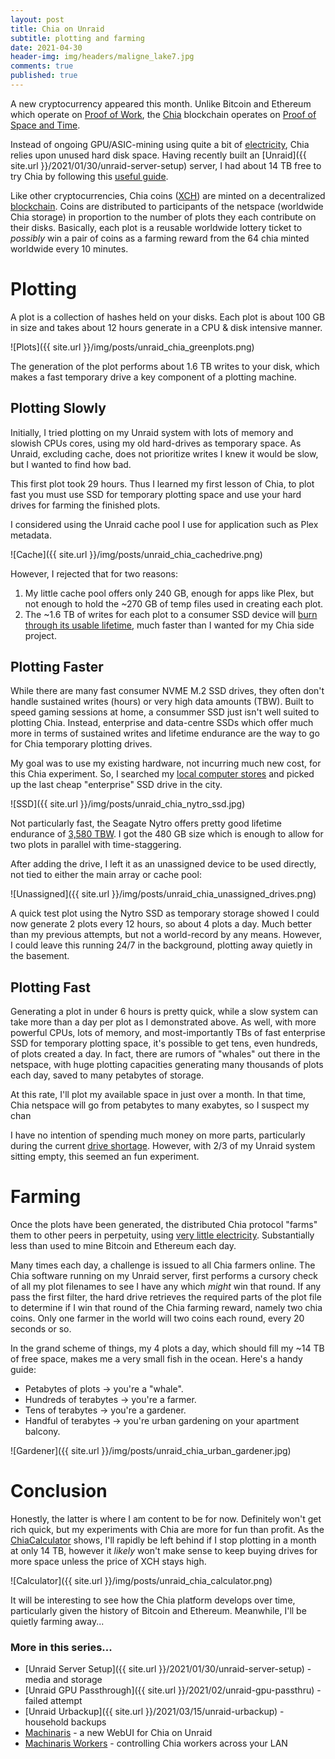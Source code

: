 ```yaml
---
layout: post
title: Chia on Unraid
subtitle: plotting and farming
date: 2021-04-30
header-img: img/headers/maligne_lake7.jpg
comments: true
published: true
---
```


A new cryptocurrency appeared this month.  Unlike Bitcoin and Ethereum which operate on [Proof of Work](https://en.wikipedia.org/wiki/Proof_of_work#:~:text=Proof%20of%20work%20(PoW)%20is,minimal%20effort%20on%20their%20part.), the [Chia](https://www.chia.net/) blockchain operates on [Proof of Space and Time](https://en.wikipedia.org/wiki/Proof_of_space#:~:text=A%20proof%20of%20space%2Dtime,which%20that%20capacity%20is%20used.).  

Instead of ongoing GPU/ASIC-mining using quite a bit of [electricity](https://www.forbes.com/sites/lawrencewintermeyer/2021/03/10/bitcoins-energy-consumption-is-a-highly-charged-debate--whos-right/?sh=3b9fe6047e78), Chia relies upon unused hard disk space.  Having recently built an [Unraid]({{ site.url }}/2021/01/30/unraid-server-setup) server, I had about 14 TB free to try Chia by following this [useful guide](https://www.reddit.com/r/chia/comments/mupslc/docker_setup_and_working_on_unraid_guide/).

Like other cryptocurrencies, Chia coins ([XCH](https://www.coinbase.com/price/chia-network)) are minted on a decentralized [blockchain](https://en.wikipedia.org/wiki/Blockchain).  Coins are distributed to participants of the netspace (worldwide Chia storage) in proportion to the number of plots they each contribute on their disks.  Basically, each plot is a reusable worldwide lottery ticket to *possibly* win a pair of coins as a farming reward from the 64 chia minted worldwide every 10 minutes.

# Plotting

A plot is a collection of hashes held on your disks.  Each plot is about 100 GB in size and takes about 12 hours generate in a CPU & disk intensive manner.  

![Plots]({{ site.url }}/img/posts/unraid_chia_greenplots.png)

The generation of the plot performs about 1.6 TB writes to your disk, which makes a fast temporary drive a key component of a plotting machine.

## Plotting Slowly

Initially, I tried plotting on my Unraid system with lots of memory and slowish CPUs cores, using my old hard-drives as temporary space.  As Unraid, excluding cache, does not prioritize writes I knew it would be slow, but I wanted to find how bad.  

This first plot took 29 hours.  Thus I learned my first lesson of Chia, to plot fast you must use SSD for temporary plotting space and use your hard drives for farming the finished plots.

I considered using the Unraid cache pool I use for application such as Plex metadata.  

![Cache]({{ site.url }}/img/posts/unraid_chia_cachedrive.png)

However, I rejected that for two reasons:
1. My little cache pool offers only 240 GB, enough for apps like Plex, but not enough to hold the ~270 GB of temp files used in creating each plot.
2. The ~1.6 TB of writes for each plot to a consumer SSD device will [burn through its usable lifetime](https://github.com/Chia-Network/chia-blockchain/wiki/SSD-Endurance), much faster than I wanted for my Chia side project.



## Plotting Faster

While there are many fast consumer NVME M.2 SSD drives, they often don't handle sustained writes (hours) or very high data amounts (TBW).  Built to speed gaming sessions at home, a consummer SSD just isn't well suited to plotting Chia. Instead, enterprise and data-centre SSDs which offer much more in terms of sustained writes and lifetime endurance are the way to go for Chia temporary plotting drives.  

My goal was to use my existing hardware, not incurring much new cost, for this Chia experiment.  So, I searched my [local computer stores](https://www.memoryexpress.com/) and picked up the last cheap "enterprise" SSD drive in the city. 

![SSD]({{ site.url }}/img/posts/unraid_chia_nytro_ssd.jpg)

Not particularly fast, the Seagate Nytro offers pretty good lifetime endurance of [3,580 TBW](https://www.seagate.com/files/www-content/datasheets/pdfs/nytro-1351-1551-sata-ssdDS1992-4-1907US-en_CA.pdf).  I got the 480 GB size which is enough to allow for two plots in parallel with time-staggering.

After adding the drive, I left it as an unassigned device to be used directly, not tied to either the main array or cache pool:

![Unassigned]({{ site.url }}/img/posts/unraid_chia_unassigned_drives.png)

A quick test plot using the Nytro SSD as temporary storage showed I could now generate 2 plots every 12 hours, so about 4 plots a day.  Much better than my previous attempts, but not a world-record by any means.  However, I could leave this running 24/7 in the background, plotting away quietly in the basement.

## Plotting Fast

Generating a plot in under 6 hours is pretty quick, while a slow system can take more than a day per plot as I demonstrated above.  As well, with more powerful CPUs, lots of memory, and most-importantly TBs of fast enterprise SSD for temporary plotting space, it's possible to get tens, even hundreds, of plots created a day.  In fact, there are rumors of "whales" out there in the netspace, with huge plotting capacities generating many thousands of plots each day, saved to many petabytes of storage.

At this rate, I'll plot my available space in just over a month.  In that time, Chia netspace will go from petabytes to many exabytes, so I suspect my chan

I have no intention of spending much money on more parts, particularly during the current [drive shortage](https://www.extremetech.com/computing/322261-crypto-manipulation-is-causing-a-short-term-storage-shortage).  However, with 2/3 of my Unraid system sitting empty, this seemed an fun experiment. 

# Farming

Once the plots have been generated, the distributed Chia protocol "farms" them to other peers in perpetuity, using [very little electricity](https://chiapower.org/).  Substantially less than used to mine Bitcoin and Ethereum each day.

Many times each day, a challenge is issued to all Chia farmers online.  The Chia software running on my Unraid server, first performs a cursory check of all my plot filenames to see I have any which *might* win that round.  If any pass the first filter, the hard drive retrieves the required parts of the plot file to determine if I win that round of the Chia farming reward, namely two chia coins.  Only one farmer in the world will two coins each round, every 20 seconds or so. 

In the grand scheme of things, my 4 plots a day, which should fill my ~14 TB of free space, makes me a very small fish in the ocean.  Here's a handy guide:
* Petabytes of plots -> you're a "whale".
* Hundreds of terabytes -> you're a farmer.
* Tens of terabytes -> you're a gardener.
* Handful of terabytes -> you're urban gardening on your apartment balcony.  

![Gardener]({{ site.url }}/img/posts/unraid_chia_urban_gardener.jpg)

# Conclusion

Honestly, the latter is where I am content to be for now.  Definitely won't get rich quick, but my experiments with Chia are more for fun than profit.  As the [ChiaCalculator](https://chiacalculator.com/) shows, I'll rapidly be left behind if I stop plotting in a month at only 14 TB, however it *likely* won't make sense to keep buying drives for more space unless the price of XCH stays high.

![Calculator]({{ site.url }}/img/posts/unraid_chia_calculator.png)

It will be interesting to see how the Chia platform develops over time, particularly given the history of Bitcoin and Ethereum.  Meanwhile, I'll be quietly farming away...

### More in this series...
* [Unraid Server Setup]({{ site.url }}/2021/01/30/unraid-server-setup) - media and storage
* [Unraid GPU Passthrough]({{ site.url }}/2021/02/unraid-gpu-passthru) - failed attempt
* [Unraid Urbackup]({{ site.url }}/2021/03/15/unraid-urbackup) - household backups
* [Machinaris]({{site.url}}/2021/05/21/unraid-chia-machinaris/) - a new WebUI for Chia on Unraid
* [Machinaris Workers]({{site.url}}/2021/06/29/machinaris-distributed/) - controlling Chia workers across your LAN